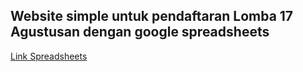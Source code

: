 ## Website simple untuk pendaftaran Lomba 17 Agustusan dengan google spreadsheets
[Link Spreadsheets](https://docs.google.com/spreadsheets/d/16abPfp41yhDXdI8303KDDt0w7hJ0ovcydUd7GTTFIGM/edit?usp=sharing)

